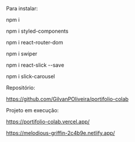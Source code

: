 Para instalar:

npm i

npm i styled-components

npm i react-router-dom

npm i swiper

npm i react-slick --save

npm i slick-carousel


Repositório:

https://github.com/GilvanPOliveira/portifolio-colab

Projeto em execução:

https://portifolio-colab.vercel.app/

https://melodious-griffin-2c4b9e.netlify.app/
